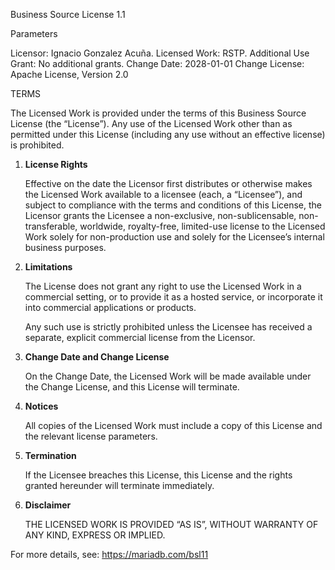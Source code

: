 Business Source License 1.1

Parameters

Licensor: Ignacio Gonzalez Acuña.
Licensed Work: RSTP.
Additional Use Grant: No additional grants.
Change Date: 2028-01-01
Change License: Apache License, Version 2.0

TERMS

The Licensed Work is provided under the terms of this Business Source License (the “License”). Any use of the Licensed Work other than as permitted under this License (including any use without an effective license) is prohibited.

1. **License Rights**

   Effective on the date the Licensor first distributes or otherwise makes the Licensed Work available to a licensee (each, a “Licensee”), and subject to compliance with the terms and conditions of this License, the Licensor grants the Licensee a non-exclusive, non-sublicensable, non-transferable, worldwide, royalty-free, limited-use license to the Licensed Work solely for non-production use and solely for the Licensee’s internal business purposes.

2. **Limitations**

   The License does not grant any right to use the Licensed Work in a commercial setting, or to provide it as a hosted service, or incorporate it into commercial applications or products.

   Any such use is strictly prohibited unless the Licensee has received a separate, explicit commercial license from the Licensor.

3. **Change Date and Change License**

   On the Change Date, the Licensed Work will be made available under the Change License, and this License will terminate.

4. **Notices**

   All copies of the Licensed Work must include a copy of this License and the relevant license parameters.

5. **Termination**

   If the Licensee breaches this License, this License and the rights granted hereunder will terminate immediately.

6. **Disclaimer**

   THE LICENSED WORK IS PROVIDED “AS IS”, WITHOUT WARRANTY OF ANY KIND, EXPRESS OR IMPLIED.

For more details, see: https://mariadb.com/bsl11

